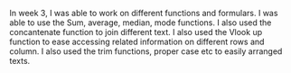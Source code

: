 In week 3, I was able to work on different functions and formulars. 
I was able to use the Sum, average, median, mode functions. 
I also used the concantenate function to join different text. 
I also used the Vlook up function to ease accessing related information on different rows and column.
I also used the trim functions, proper case etc to easily arranged texts.
